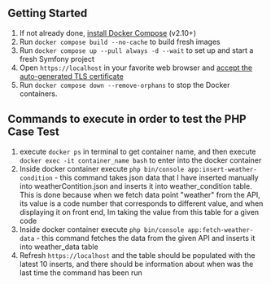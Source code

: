 ## Getting Started

1. If not already done, [install Docker Compose](https://docs.docker.com/compose/install/) (v2.10+)
2. Run `docker compose build --no-cache` to build fresh images
3. Run `docker compose up --pull always -d --wait` to set up and start a fresh Symfony project
4. Open `https://localhost` in your favorite web browser and [accept the auto-generated TLS certificate](https://stackoverflow.com/a/15076602/1352334)
5. Run `docker compose down --remove-orphans` to stop the Docker containers.

## Commands to execute in order to test the PHP Case Test
1. execute `docker ps` in terminal to get container name, and then execute `docker exec -it container_name bash` to enter into the docker container
2. Inside docker container execute `php bin/console app:insert-weather-condition`  - this command takes json data that I have inserted manually into weatherContition.json and inserts it into weather_condition table. This is done because when we fetch data point "weather" from the API, its value is a code number that corresponds to different value, and when displaying it on front end, Im taking the value from this table for a given code
3. Inside docker container execute `php bin/console app:fetch-weather-data` - this command fetches the data from the given API 
and inserts it into weather_data table
4. Refresh `https://localhost` and the table should be populated with the latest 10 inserts, and there should be information about when was the last time the command has been run
